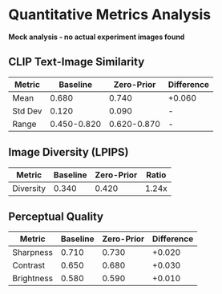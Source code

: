 # Quantitative Metrics Analysis

**Mock analysis - no actual experiment images found**

## CLIP Text-Image Similarity

| Metric | Baseline | Zero-Prior | Difference |
|--------|----------|------------|------------|
| Mean | 0.680 | 0.740 | +0.060 |
| Std Dev | 0.120 | 0.090 | - |
| Range | 0.450-0.820 | 0.620-0.870 | - |

## Image Diversity (LPIPS)

| Metric | Baseline | Zero-Prior | Ratio |
|--------|----------|------------|-------|
| Diversity | 0.340 | 0.420 | 1.24x |

## Perceptual Quality

| Metric | Baseline | Zero-Prior | Difference |
|--------|----------|------------|------------|
| Sharpness | 0.710 | 0.730 | +0.020 |
| Contrast | 0.650 | 0.680 | +0.030 |
| Brightness | 0.580 | 0.590 | +0.010 |
